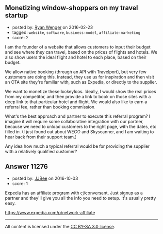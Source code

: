 ## Monetizing window-shoppers on my travel startup

- posted by: [Ryan Wenger](https://stackexchange.com/users/7905181/ryan-wenger) on 2016-02-23
- tagged: `website`, `software`, `business-model`, `affiliate-marketing`
- score: 2

I am the founder of a website that allows customers to input their budget and see where they can travel, based on the prices of flights and hotels. We also show users the ideal flight and hotel to each place, based on their budget.

We allow native booking (through an API with Travelport), but very few customers are doing this. Instead, they use us for inspiration and then visit an OTA site they're familiar with, such as Expedia, or directly to the supplier.

We want to monetize these lookeyloos. Ideally, I would show the real prices from my competitor, and then provide a link to book on those sites with a deep link to that particular hotel and flight. We would also like to earn a referral fee, rather than booking commission.

What's the best approach and partner to execute this referral program? I imagine it will require some collaborative integration with our partner, because we need to unload customers to the right page, with the dates, etc filled in. (I just found out about WEGO and Skyscanner, and I am waiting to hear back from their support team.)

Any idea how much a typical referral would be for providing the supplier with a relatively qualified customer?


## Answer 11276

- posted by: [JJBee](https://stackexchange.com/users/6998558/jjbee) on 2016-10-03
- score: 1

Expedia has an affiliate program with cj/conversant. Just signup as a partner and they'll give you all the info you need to setup. It's usually pretty easy.

https://www.expedia.com/p/network-affiliate



---

All content is licensed under the [CC BY-SA 3.0 license](https://creativecommons.org/licenses/by-sa/3.0/).
